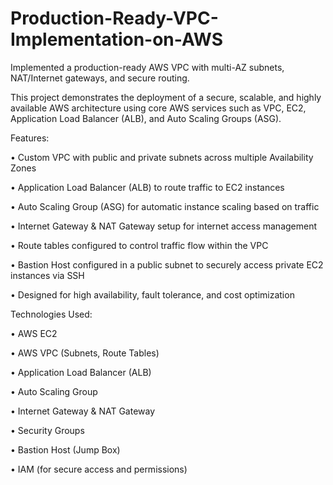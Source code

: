 # Production-Ready-VPC-Implementation-on-AWS
Implemented a production-ready AWS VPC with multi-AZ subnets, NAT/Internet gateways, and secure routing.

This project demonstrates the deployment of a secure, scalable, and highly available AWS architecture using core AWS services such as VPC, EC2, Application Load Balancer (ALB), and Auto Scaling Groups (ASG).

Features:

•	Custom VPC with public and private subnets across multiple Availability Zones

•	Application Load Balancer (ALB) to route traffic to EC2 instances

•	Auto Scaling Group (ASG) for automatic instance scaling based on traffic

•	Internet Gateway & NAT Gateway setup for internet access management

•	Route tables configured to control traffic flow within the VPC

•	Bastion Host configured in a public subnet to securely access private EC2 instances via SSH

•	Designed for high availability, fault tolerance, and cost optimization

Technologies Used:

•	AWS EC2

•	AWS VPC (Subnets, Route Tables)

•	Application Load Balancer (ALB)

•	Auto Scaling Group

•	Internet Gateway & NAT Gateway

•	Security Groups

•	Bastion Host (Jump Box)

•	IAM (for secure access and permissions)

